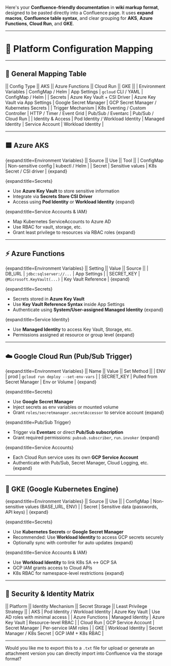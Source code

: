 Here's your **Confluence-friendly documentation** in **wiki markup format**, designed to be pasted directly into a Confluence page. It uses **expand macros**, **Confluence table syntax**, and clear grouping for **AKS**, **Azure Functions**, **Cloud Run**, and **GKE**.

---

# 🔁 Platform Configuration Mapping

---

## 🔧 General Mapping Table

|| Config Type || AKS || Azure Functions || Cloud Run || GKE ||
\| Environment Variables | ConfigMap / Helm | App Settings | `gcloud` CLI / YAML | ConfigMap / Helm |
\| Secrets | Azure Key Vault + CSI Driver | Azure Key Vault via App Settings | Google Secret Manager | GCP Secret Manager / Kubernetes Secrets |
\| Trigger Mechanism | K8s Eventing / Custom Controller | HTTP / Timer / Event Grid | Pub/Sub / Eventarc | Pub/Sub / Cloud Run |
\| Identity & Access | Pod Identity / Workload Identity | Managed Identity | Service Account | Workload Identity |

---

## 🟦 Azure AKS

{expand\:title=Environment Variables}
|| Source || Use || Tool ||
\| ConfigMap | Non-sensitive config | kubectl / Helm |
\| Secret | Sensitive values | K8s Secret / CSI driver |
{expand}

{expand\:title=Secrets}

* Use **Azure Key Vault** to store sensitive information
* Integrate via **Secrets Store CSI Driver**
* Access using **Pod Identity** or **Workload Identity**
  {expand}

{expand\:title=Service Accounts & IAM}

* Map Kubernetes ServiceAccounts to Azure AD
* Use RBAC for vault, storage, etc.
* Grant least privilege to resources via RBAC roles
  {expand}

---

## ⚡ Azure Functions

{expand\:title=Environment Variables}
|| Setting || Value || Source ||
\| DB\_URL | `jdbc:sqlserver://...` | App Settings |
\| SECRET\_KEY | `@Microsoft.KeyVault(...)` | Key Vault Reference |
{expand}

{expand\:title=Secrets}

* Secrets stored in **Azure Key Vault**
* Use **Key Vault Reference Syntax** inside App Settings
* Authenticate using **System/User-assigned Managed Identity**
  {expand}

{expand\:title=Service Identity}

* Use **Managed Identity** to access Key Vault, Storage, etc.
* Permissions assigned at resource or group level
  {expand}

---

## ☁️ Google Cloud Run (Pub/Sub Trigger)

{expand\:title=Environment Variables}
|| Name || Value || Set Method ||
\| ENV | prod | `gcloud run deploy --set-env-vars` |
\| SECRET\_KEY | Pulled from Secret Manager | Env or Volume |
{expand}

{expand\:title=Secrets}

* Use **Google Secret Manager**
* Inject secrets as env variables or mounted volume
* Grant `roles/secretmanager.secretAccessor` to service account
  {expand}

{expand\:title=Pub/Sub Trigger}

* Trigger via **Eventarc** or direct **Pub/Sub subscription**
* Grant required permissions: `pubsub.subscriber`, `run.invoker`
  {expand}

{expand\:title=Service Accounts}

* Each Cloud Run service uses its own **GCP Service Account**
* Authenticate with Pub/Sub, Secret Manager, Cloud Logging, etc.
  {expand}

---

## 🐳 GKE (Google Kubernetes Engine)

{expand\:title=Environment Variables}
|| Source || Use ||
\| ConfigMap | Non-sensitive values (BASE\_URL, ENV) |
\| Secret | Sensitive data (passwords, API keys) |
{expand}

{expand\:title=Secrets}

* Use **Kubernetes Secrets** or **Google Secret Manager**
* Recommended: Use **Workload Identity** to access GCP secrets securely
* Optionally sync with controller for auto updates
  {expand}

{expand\:title=Service Accounts & IAM}

* Use **Workload Identity** to link K8s SA ↔ GCP SA
* GCP IAM grants access to Cloud APIs
* K8s RBAC for namespace-level restrictions
  {expand}

---

## 🔐 Security & Identity Matrix

|| Platform || Identity Mechanism || Secret Storage || Least Privilege Strategy ||
\| AKS | Pod Identity / Workload Identity | Azure Key Vault | Use AD roles with minimal access |
\| Azure Functions | Managed Identity | Azure Key Vault | Resource-level RBAC |
\| Cloud Run | GCP Service Account | Secret Manager | Per-service IAM roles |
\| GKE | Workload Identity | Secret Manager / K8s Secret | GCP IAM + K8s RBAC |

---

Would you like me to export this to a `.txt` file for upload or generate an attachment version you can directly import into Confluence via the storage format?
